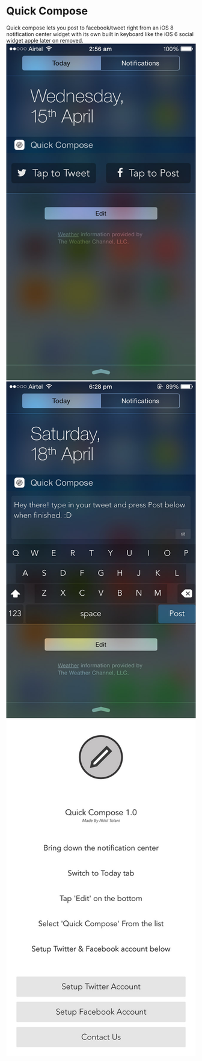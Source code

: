 # Quick Compose
Quick compose lets you post to facebook/tweet right from an iOS 8 notification center widget with its own built in keyboard like the iOS 6 social widget apple later on removed.
![Screenshot1](https://raw.githubusercontent.com/Saltb0xApps/Quick-Compose/master/Screenshots/4.0/Screenshot1.jpg)
![Screenshot2](https://raw.githubusercontent.com/Saltb0xApps/Quick-Compose/master/Screenshots/4.0/Screenshot2.jpg)
![Screenshot3](https://raw.githubusercontent.com/Saltb0xApps/Quick-Compose/master/Screenshots/4.0/Screenshot3.jpg)

